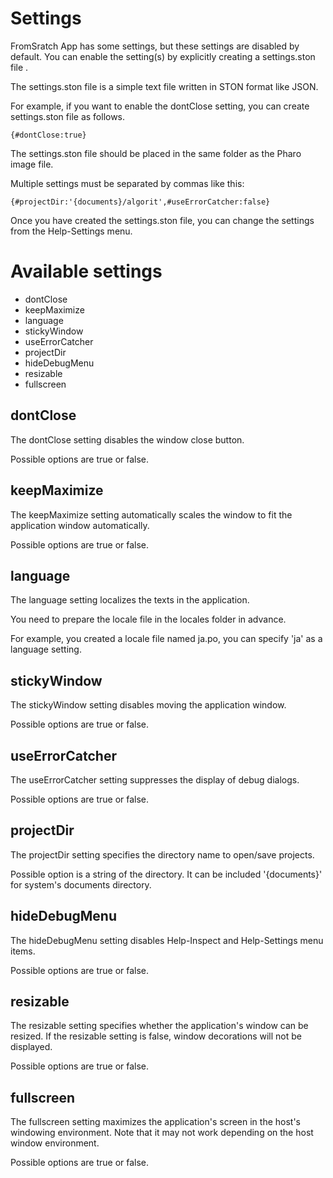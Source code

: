 # Settings
FromSratch App has some settings, but these settings are disabled by default.
You can enable the setting(s) by explicitly creating a settings.ston file .

The settings.ston file is a simple text file written in STON format like JSON.

For example, if you want to enable the dontClose setting, you can create settings.ston file as follows.

```
{#dontClose:true}
```

The settings.ston file should be placed in the same folder as the Pharo image file.

Multiple settings must be separated by commas like this:

```
{#projectDir:'{documents}/algorit',#useErrorCatcher:false}
```

Once you have created the settings.ston file, you can change the settings from the Help-Settings menu.

# Available settings
- dontClose
- keepMaximize
- language
- stickyWindow
- useErrorCatcher
- projectDir
- hideDebugMenu
- resizable
- fullscreen

## dontClose
The dontClose setting disables the window close button.

Possible options are true or false.

## keepMaximize
The keepMaximize setting automatically scales the window to fit the application window automatically.

Possible options are true or false.

## language
The language setting localizes the texts in the application.

You need to prepare the locale file in the locales folder in advance.

For example, you created a locale file named ja.po, you can specify 'ja' as a language setting.

## stickyWindow
The stickyWindow setting disables moving the application window.

Possible options are true or false.

## useErrorCatcher
The useErrorCatcher setting suppresses the display of debug dialogs.

Possible options are true or false.

## projectDir
The projectDir setting specifies the directory name to open/save projects.

Possible option is a string of the directory.
It can be included '{documents}' for system's documents directory.

## hideDebugMenu
The hideDebugMenu setting disables Help-Inspect and Help-Settings menu items.

Possible options are true or false.

## resizable
The resizable setting specifies whether the application's window can be resized.
If the resizable setting is false, window decorations will not be displayed.

Possible options are true or false.

## fullscreen
The fullscreen setting maximizes the application's screen in the host's windowing environment.
Note that it may not work depending on the host window environment.

Possible options are true or false.
